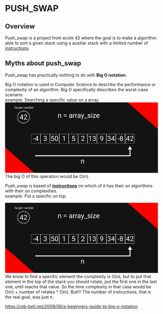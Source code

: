 # PUSH_SWAP  

## Overview  

Push_swap is a project from ecole 42 where the goal is to make a algorithm able to sort a given stack using a auxiliar stack with a limited number of [instructions][instructions].  

## Myths about push_swap

Push_swap has practically nothing to do with **Big O notation**.  

Big O notation is used in Computer Science to describe the performance or complexity of an algorithm. Big O specifically describes the worst-case scenario.  
example: Searching a specific value on a array.  
![array with the searching element being the last one](https://raw.githubusercontent.com/LuigiEnzoFerrari/push_swap/orphan_name/n_complexity.png)  
The big O of this operation would be O(n).  

Push_swap is based of **[instructions][instructions]** on which of it has their on algorithms with their on complexities.  
example: Put a specific on top.  

![the complecity to find a elment and then to rotating the element until the top](https://github.com/LuigiEnzoFerrari/push_swap/blob/orphan_name/n_complexity.png)  
We know to find a specific element the complexity is O(n), but to put that element in the top of the stack you should rotate, put the first one in the last one, until reachs that value. So the time complexity in that case would be O(n) + number of rotates * O(n).
But!!! The number of instructions, that is the real goal, was just n.  

https://rob-bell.net/2009/06/a-beginners-guide-to-big-o-notation

[instructions]: #